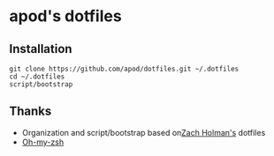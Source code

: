 # apod's dotfiles

## Installation

```shell
git clone https://github.com/apod/dotfiles.git ~/.dotfiles
cd ~/.dotfiles
script/bootstrap
```
## Thanks

- Organization and script/bootstrap based on[Zach Holman's](http://github.com/holman) dotfiles
- [Oh-my-zsh](https://github.com/robbyrussell/oh-my-zsh)

